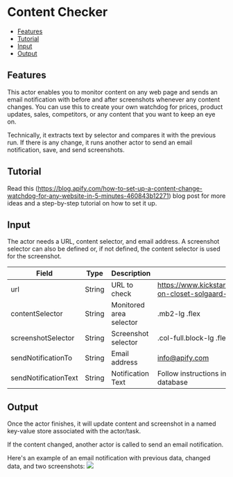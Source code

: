 # Content Checker

- [Features](#Features)
- [Tutorial](#Tutorial)
- [Input](#Input)
- [Output](#Output)


## Features

This actor enables you to monitor content on any web page and sends an email notification with before and after screenshots whenever any content changes. You can use this to create your own watchdog for prices, product updates, sales, competitors, or any content that you want to keep an eye on.

Technically, it extracts text by selector and compares it with the previous run. If there is any change, it runs another actor to send an email notification, save, and send screenshots.

## Tutorial
Read this (https://blog.apify.com/how-to-set-up-a-content-change-watchdog-for-any-website-in-5-minutes-460843b12271) blog post for more ideas and a step-by-step tutorial on how to set it up.

## Input

The actor needs a URL, content selector, and email address. A screenshot selector can also be defined or, if not defined, the content selector is used for the screenshot.

| Field | Type | Description | Example | Mandatory
| ----- | ---- | ----------- | ------- | ---------
| url | String | URL to check | https://www.kickstarter.com/projects/solgaarddesign/carry-on-closet-solgaard-suitcase-shelf-and-usb | yes
| contentSelector | String | Monitored area selector | .mb2-lg .flex | yes
| screenshotSelector | String | Screenshot selector | .col-full.block-lg .flex | no
| sendNotificationTo | String | Email address | info@apify.com | yes
| sendNotificationText | String | Notification Text | Follow instructions in company wiki for updating the database | no

## Output

Once the actor finishes, it will update content and screenshot in a named key-value store associated with the actor/task.

If the content changed, another actor is called to send an email notification.

Here's an example of an email notification with previous data, changed data, and two screenshots:
<img src="https://apify-uploads-prod.s3.amazonaws.com/XMuiubsWzSFbcQEhs-Screen_Shot_2019-01-02_at_23.23.51.png" style="max-width: 100%" />


